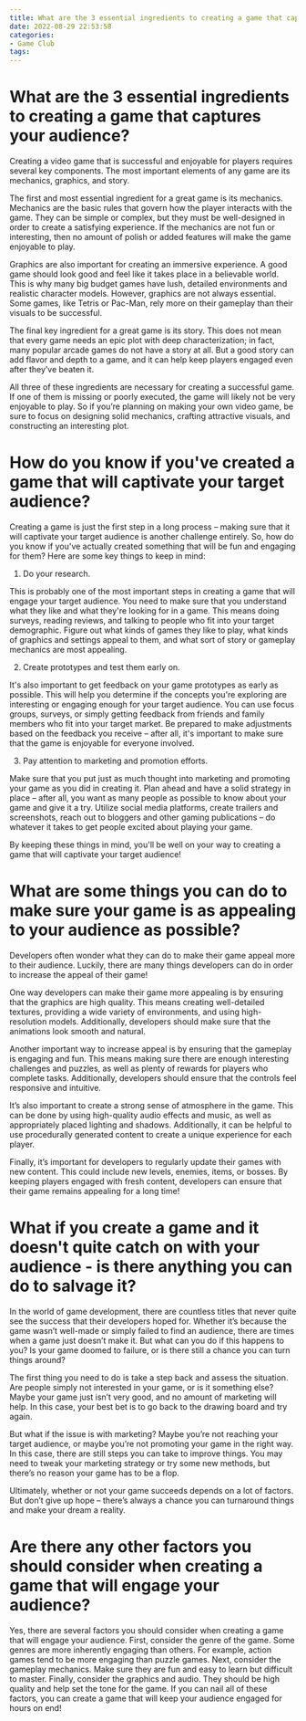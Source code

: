 ```yaml
---
title: What are the 3 essential ingredients to creating a game that captures your audience
date: 2022-08-29 22:53:58
categories:
- Game Club
tags:
---
```



#  What are the 3 essential ingredients to creating a game that captures your audience?

Creating a video game that is successful and enjoyable for players requires several key components. The most important elements of any game are its mechanics, graphics, and story.

The first and most essential ingredient for a great game is its mechanics. Mechanics are the basic rules that govern how the player interacts with the game. They can be simple or complex, but they must be well-designed in order to create a satisfying experience. If the mechanics are not fun or interesting, then no amount of polish or added features will make the game enjoyable to play.

Graphics are also important for creating an immersive experience. A good game should look good and feel like it takes place in a believable world. This is why many big budget games have lush, detailed environments and realistic character models. However, graphics are not always essential. Some games, like Tetris or Pac-Man, rely more on their gameplay than their visuals to be successful.

The final key ingredient for a great game is its story. This does not mean that every game needs an epic plot with deep characterization; in fact, many popular arcade games do not have a story at all. But a good story can add flavor and depth to a game, and it can help keep players engaged even after they’ve beaten it.

All three of these ingredients are necessary for creating a successful game. If one of them is missing or poorly executed, the game will likely not be very enjoyable to play. So if you’re planning on making your own video game, be sure to focus on designing solid mechanics, crafting attractive visuals, and constructing an interesting plot.

#  How do you know if you've created a game that will captivate your target audience?

Creating a game is just the first step in a long process – making sure that it will captivate your target audience is another challenge entirely. So, how do you know if you've actually created something that will be fun and engaging for them? Here are some key things to keep in mind:

1. Do your research.

This is probably one of the most important steps in creating a game that will engage your target audience. You need to make sure that you understand what they like and what they're looking for in a game. This means doing surveys, reading reviews, and talking to people who fit into your target demographic. Figure out what kinds of games they like to play, what kinds of graphics and settings appeal to them, and what sort of story or gameplay mechanics are most appealing.

2. Create prototypes and test them early on.

It's also important to get feedback on your game prototypes as early as possible. This will help you determine if the concepts you're exploring are interesting or engaging enough for your target audience. You can use focus groups, surveys, or simply getting feedback from friends and family members who fit into your target market. Be prepared to make adjustments based on the feedback you receive – after all, it's important to make sure that the game is enjoyable for everyone involved.

3. Pay attention to marketing and promotion efforts.

Make sure that you put just as much thought into marketing and promoting your game as you did in creating it. Plan ahead and have a solid strategy in place – after all, you want as many people as possible to know about your game and give it a try. Utilize social media platforms, create trailers and screenshots, reach out to bloggers and other gaming publications – do whatever it takes to get people excited about playing your game.

By keeping these things in mind, you'll be well on your way to creating a game that will captivate your target audience!

#  What are some things you can do to make sure your game is as appealing to your audience as possible?

Developers often wonder what they can do to make their game appeal more to their audience. Luckily, there are many things developers can do in order to increase the appeal of their game!

One way developers can make their game more appealing is by ensuring that the graphics are high quality. This means creating well-detailed textures, providing a wide variety of environments, and using high-resolution models. Additionally, developers should make sure that the animations look smooth and natural.

Another important way to increase appeal is by ensuring that the gameplay is engaging and fun. This means making sure there are enough interesting challenges and puzzles, as well as plenty of rewards for players who complete tasks. Additionally, developers should ensure that the controls feel responsive and intuitive.

It’s also important to create a strong sense of atmosphere in the game. This can be done by using high-quality audio effects and music, as well as appropriately placed lighting and shadows. Additionally, it can be helpful to use procedurally generated content to create a unique experience for each player.

Finally, it’s important for developers to regularly update their games with new content. This could include new levels, enemies, items, or bosses. By keeping players engaged with fresh content, developers can ensure that their game remains appealing for a long time!

#  What if you create a game and it doesn't quite catch on with your audience - is there anything you can do to salvage it?

In the world of game development, there are countless titles that never quite see the success that their developers hoped for. Whether it’s because the game wasn’t well-made or simply failed to find an audience, there are times when a game just doesn’t make it. But what can you do if this happens to you? Is your game doomed to failure, or is there still a chance you can turn things around?

The first thing you need to do is take a step back and assess the situation. Are people simply not interested in your game, or is it something else? Maybe your game just isn’t very good, and no amount of marketing will help. In this case, your best bet is to go back to the drawing board and try again.

But what if the issue is with marketing? Maybe you’re not reaching your target audience, or maybe you’re not promoting your game in the right way. In this case, there are still steps you can take to improve things. You may need to tweak your marketing strategy or try some new methods, but there’s no reason your game has to be a flop.

Ultimately, whether or not your game succeeds depends on a lot of factors. But don’t give up hope – there’s always a chance you can turnaround things and make your dream a reality.

#  Are there any other factors you should consider when creating a game that will engage your audience?

Yes, there are several factors you should consider when creating a game that will engage your audience. First, consider the genre of the game. Some genres are more inherently engaging than others. For example, action games tend to be more engaging than puzzle games. Next, consider the gameplay mechanics. Make sure they are fun and easy to learn but difficult to master. Finally, consider the graphics and audio. They should be high quality and help set the tone for the game. If you can nail all of these factors, you can create a game that will keep your audience engaged for hours on end!